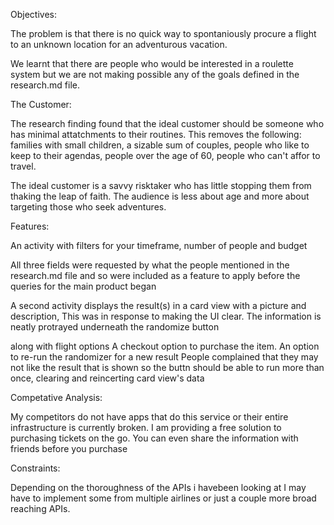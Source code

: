Objectives:

The problem is that there is no quick way to spontaniously procure a flight to an unknown location for an adventurous vacation.

We learnt that there are people who would be interested in a roulette system but we are not making possible any of the goals defined in the research.md file.


The Customer:

The research finding found that the ideal customer should be someone who has minimal attatchments to their routines. This removes the following: families with small children, a sizable sum of couples, people who like to keep to their agendas, people over the age of 60, people who can't affor to travel.

The ideal customer is a savvy risktaker who has little stopping them from thaking the leap of faith. The audience is less about age and more about targeting those who seek adventures.


Features:

An activity with filters for your timeframe, number of people and budget

All three fields were requested by what the people mentioned in the research.md file and so were included as a feature to apply before the queries for the main product began

A second activity displays the result(s) in a card view with a picture and description, 
This was in response to making the UI clear. The information is neatly protrayed underneath the randomize button

along with flight options A checkout option to purchase the item. An option to re-run the randomizer for a new result
People complained that they may not like the result that is shown so the buttn should be able to run more than once, clearing and reincerting card view's data


Competative Analysis:

My competitors do not have apps that do this service or their entire infrastructure is currently broken. I am providing a free solution to purchasing tickets on the go. You can even share the information with friends before you purchase

Constraints:

Depending on the thoroughness of the APIs i havebeen looking at I may have to implement some from multiple airlines or just a couple more broad reaching APIs.

